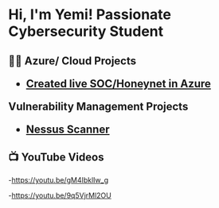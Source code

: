<h1>Hi, I'm Yemi! Passionate Cybersecurity Student 

<h2>👨‍💻 Azure/ Cloud Projects
  
  - [Created live SOC/Honeynet in Azure](https://github.com/Yemcyblife/YSOC-CLOUD)


   Vulnerability Management Projects

   - [Nessus Scanner](https://github.com/Yemcyblife/Vulnerability/blob/main/Vulnerability%20ManagementNessus%20%20Scanner%20(1).pdf)
   
    

<h2>📺 YouTube Videos</h2>

 -https://youtu.be/gM4IbklIw_g
 
 -https://youtu.be/9q5VjrMl2OU













<!--

Here are some ideas to get you started:

- 🔭 I’m currently working on ...
- 🌱 I’m currently learning ...
- 👯 I’m looking to collaborate on ...
- 🤔 I’m looking for help with ...
- 💬 Ask me about ...
- 📫 How to reach me: ...
- 😄 Pronouns: ...
- ⚡ Fun fact: ...
-->
